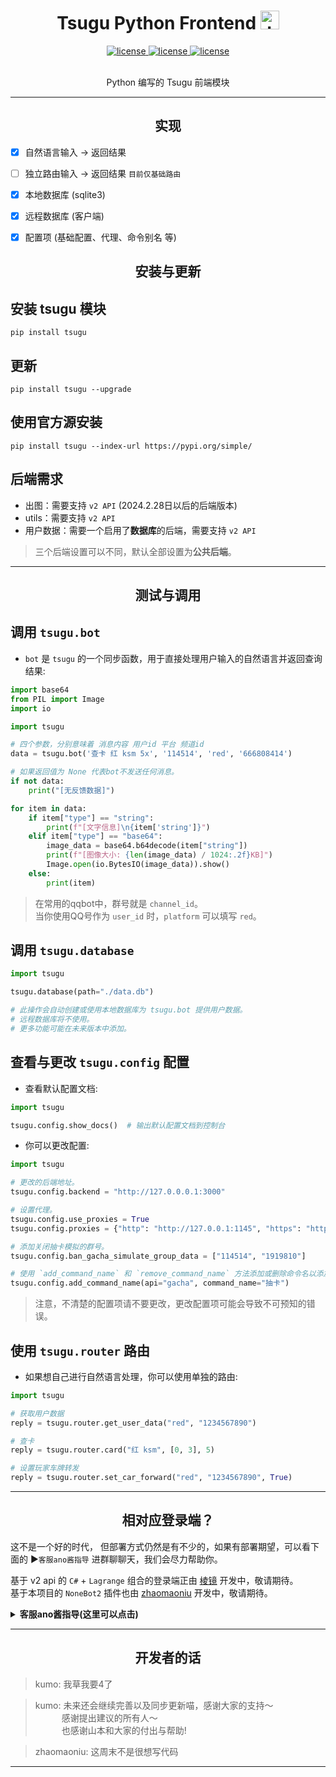 
<h1 align="center"> Tsugu Python Frontend <img src="./logo.jpg" width="30" width="30" height="30" alt="tmrn"/> </h1>


<p align="center">

<a href="https://github.com/Yamamoto-2/tsugu-bangdream-bot">
    <img src="https://img.shields.io/badge/tsugubangdream bot - v2 api-yellow" alt="license">
  </a>

<a href="https://github.com/kumoSleeping/tsugu-python-frontend?tab=MIT-1-ov-file">
    <img src="https://img.shields.io/github/license/kumoSleeping/tsugu-python-frontend" alt="license">
  </a>
<a href="https://pypi.org/project/tsugu/">
    <img src="https://img.shields.io/pypi/v/tsugu.svg" alt="license">
  </a>
</p>


<p align="center">
<br>  Python 编写的 Tsugu 前端模块


***

<h2 align="center"> 实现 </h2>


- [x] 自然语言输入 -> 返回结果
- [ ] 独立路由输入 -> 返回结果 `目前仅基础路由`
- [x] 本地数据库 (sqlite3)
- [x] 远程数据库 (客户端)
- [x] 配置项 (基础配置、代理、命令别名 等)


<h2 align="center"> 安装与更新 </h2>

## 安装 tsugu 模块
```shell
pip install tsugu
```

## 更新
```shell
pip install tsugu --upgrade
```

## 使用官方源安装
```shell
pip install tsugu --index-url https://pypi.org/simple/
```
## 后端需求

- 出图：需要支持 `v2 API` (2024.2.28日以后的后端版本)
- utils：需要支持 `v2 API` 
- 用户数据：需要一个启用了**数据库**的后端，需要支持 `v2 API`

> 三个后端设置可以不同，默认全部设置为**公共后端**。

***


<h2 align="center"> 测试与调用 </h2>




## 调用 `tsugu.bot`

- `bot` 是 `tsugu` 的一个同步函数，用于直接处理用户输入的自然语言并返回查询结果: 

```python
import base64
from PIL import Image
import io

import tsugu

# 四个参数，分别意味着 消息内容 用户id 平台 频道id
data = tsugu.bot('查卡 红 ksm 5x', '114514', 'red', '666808414')

# 如果返回值为 None 代表bot不发送任何消息。
if not data:
    print("[无反馈数据]")

for item in data:
    if item["type"] == "string":
        print(f"[文字信息]\n{item['string']}")
    elif item["type"] == "base64":
        image_data = base64.b64decode(item["string"])
        print(f"[图像大小: {len(image_data) / 1024:.2f}KB]")
        Image.open(io.BytesIO(image_data)).show()
    else:
        print(item)
```

> 在常用的qqbot中，群号就是 `channel_id`。   
> 当你使用QQ号作为 `user_id` 时，`platform` 可以填写 `red`。   


## 调用 `tsugu.database`

```python
import tsugu

tsugu.database(path="./data.db")

# 此操作会自动创建或使用本地数据库为 tsugu.bot 提供用户数据。
# 远程数据库将不使用。
# 更多功能可能在未来版本中添加。
```

## 查看与更改 `tsugu.config` 配置

- 查看默认配置文档: 
```py
import tsugu

tsugu.config.show_docs()  # 输出默认配置文档到控制台
```
- 你可以更改配置:   

```py
import tsugu

# 更改的后端地址。
tsugu.config.backend = "http://127.0.0.0.1:3000"

# 设置代理。
tsugu.config.use_proxies = True
tsugu.config.proxies = {"http": "http://127.0.0.1:1145", "https": "http://127.0.0.1:1919"}

# 添加关闭抽卡模拟的群号。
tsugu.config.ban_gacha_simulate_group_data = ["114514", "1919810"]

# 使用 `add_command_name` 和 `remove_command_name` 方法添加或删除命令名以添加别名或关闭命令。
tsugu.config.add_command_name(api="gacha", command_name="抽卡")
```
> 注意，不清楚的配置项请不要更改，更改配置项可能会导致不可预知的错误。



## 使用 `tsugu.router` 路由

- 如果想自己进行自然语言处理，你可以使用单独的路由:
```py
import tsugu

# 获取用户数据
reply = tsugu.router.get_user_data("red", "1234567890")

# 查卡
reply = tsugu.router.card("红 ksm", [0, 3], 5)

# 设置玩家车牌转发
reply = tsugu.router.set_car_forward("red", "1234567890", True)
```


***

<h2 align="center"> 相对应登录端？ </h2>

这不是一个好的时代， 但部署方式仍然是有不少的，如果有部署期望，可以看下面的 ▶️`客服ano酱指导` 进群聊聊天，我们会尽力帮助你。

基于 v2 api 的 `C#` + `Lagrange` 组合的登录端正由 [棱镜](https://github.com/DreamPrism) 开发中，敬请期待。   
基于本项目的 `NoneBot2` 插件也由 [zhaomaoniu](https://github.com/zhaomaoniu) 开发中，敬请期待。   



 <details>
<summary><b>客服ano酱指导(这里可以点击)</b></summary>
 
**注意，如果你不知道什么是BanGDream，请不要随意加群**    
**本群还是欢迎加群的（**    
[BanGDreamBot开发聊天群](https://qm.qq.com/q/zjUPQkrdpm)   
温馨的聊天环境～   

</details>

***

<h2 align="center"> 开发者的话 </h2>

> kumo: 我草我要4了   

> kumo: 未来还会继续完善以及同步更新喵，感谢大家的支持～  
&emsp;&emsp;&emsp;感谢提出建议的所有人～   
&emsp;&emsp;&emsp;也感谢山本和大家的付出与帮助!  

> zhaomaoniu: 这周末不是很想写代码

***






